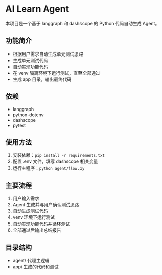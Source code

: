 # AI Learn Agent

本项目是一个基于 langgraph 和 dashscope 的 Python 代码自动生成 Agent。

## 功能简介
- 根据用户需求自动生成单元测试思路
- 生成单元测试代码
- 自动实现功能代码
- 在 venv 隔离环境下运行测试，直至全部通过
- 生成 app 目录，输出最终代码

## 依赖
- langgraph
- python-dotenv
- dashscope
- pytest

## 使用方法
1. 安装依赖：`pip install -r requirements.txt`
2. 配置 .env 文件，填写 dashscope 相关变量
3. 运行主程序：`python agent/flow.py`

## 主要流程
1. 用户输入需求
2. Agent 生成并与用户确认测试思路
3. 自动生成测试代码
4. venv 环境下运行测试
5. 自动实现功能代码并循环测试
6. 全部通过后输出总结报告

## 目录结构
- agent/ 代理主逻辑
- app/   生成的代码和测试 